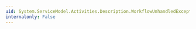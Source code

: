 ```yaml
---
uid: System.ServiceModel.Activities.Description.WorkflowUnhandledExceptionBehavior.ApplyDispatchBehavior(System.ServiceModel.Description.ServiceDescription,System.ServiceModel.ServiceHostBase)
internalonly: False
---
```

